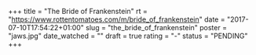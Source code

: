 +++
title = "The Bride of Frankenstein"
rt = "https://www.rottentomatoes.com/m/bride_of_frankenstein"
date = "2017-07-10T17:54:22+01:00"
slug = "the_bride_of_frankenstein"
poster = "jaws.jpg"
date_watched = ""
draft = true
rating = "-"
status = "PENDING"
+++